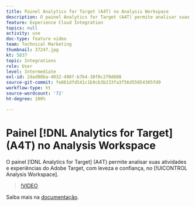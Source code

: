 ```yaml
---
title: Painel Analytics for Target (A4T) no Analysis Workspace
description: O painel Analytics for Target (A4T) permite analisar suas atividades e experiências do Adobe Target, com leveza e confiança, no Analysis Workspace.
feature: Experience Cloud Integration
topics: null
activity: use
doc-type: feature video
team: Technical Marketing
thumbnail: 37247.jpg
kt: 5837
topic: Integrations
role: User
level: Intermediate
exl-id: 2dad80ba-4032-490f-b7b4-30f0c2f0d608
source-git-commit: fe861dfd541c1b9cb3b233fa3f56d55054305fd9
workflow-type: ht
source-wordcount: '72'
ht-degree: 100%

---
```


# Painel [!DNL Analytics for Target] (A4T) no Analysis Workspace

O painel [!DNL Analytics for Target] (A4T) permite analisar suas atividades e experiências do Adobe Target, com leveza e confiança, no [!UICONTROL Analysis Workspace].

>[!VIDEO](https://video.tv.adobe.com/v/37247/?quality=12&learn=on)

Saiba mais na [documentação](https://experienceleague.adobe.com/docs/analytics/analyze/analysis-workspace/panels/a4t-panel.html?lang=pt-BR).
